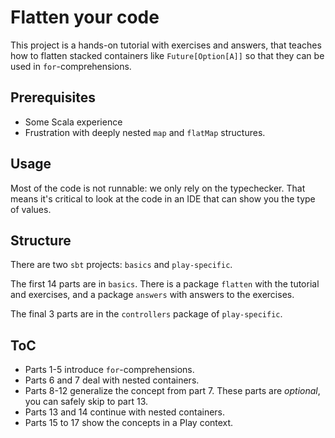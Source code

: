 Flatten your code
===

This project is a hands-on tutorial with exercises and answers, that teaches how to flatten stacked containers like `Future[Option[A]]` so that they can be used in `for`-comprehensions.

Prerequisites
---
* Some Scala experience
* Frustration with deeply nested `map` and `flatMap` structures.

Usage
--- 
Most of the code is not runnable: we only rely on the typechecker. That means it's critical to look at the code in an IDE that can show you the type of values.


Structure
---
There are two `sbt` projects: `basics` and `play-specific`. 

The first 14 parts are in `basics`. There is a package `flatten` with the tutorial and exercises, and a package `answers` with answers to the exercises.

The final 3 parts are in the `controllers` package of `play-specific`.

ToC
---

* Parts 1-5 introduce `for`-comprehensions.
* Parts 6 and 7 deal with nested containers.
* Parts 8-12 generalize the concept from part 7. These parts are *optional*, you can safely skip to part 13.
* Parts 13 and 14 continue with nested containers.
* Parts 15 to 17 show the concepts in a Play context.
